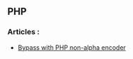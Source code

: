 ## PHP 
### Articles : 
- [Bypass with PHP non-alpha encoder](https://medium.com/mucomplex/bypass-with-php-non-alpha-encoder-fee4e1bac31e)
